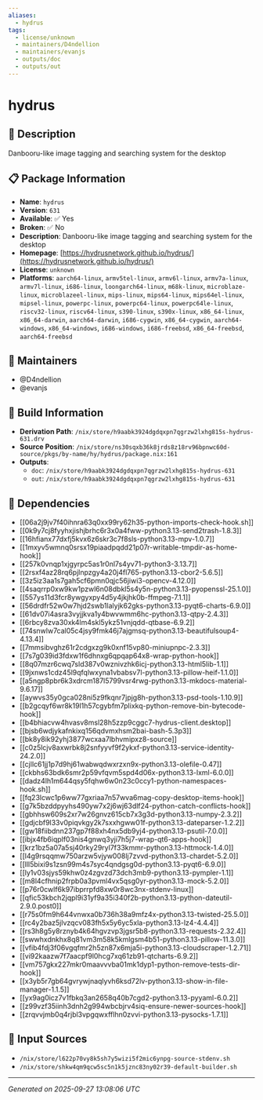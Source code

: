 ```yaml
---
aliases:
  - hydrus
tags:
  - license/unknown
  - maintainers/D4ndellion
  - maintainers/evanjs
  - outputs/doc
  - outputs/out
---
```


# hydrus

## 📝 Description

Danbooru-like image tagging and searching system for the desktop

## 📋 Package Information

- **Name**: `hydrus`
- **Version**: `631`
- **Available**: ✅ Yes
- **Broken**: ✅ No
- **Description**: Danbooru-like image tagging and searching system for the desktop
- **Homepage**: [https://hydrusnetwork.github.io/hydrus/](https://hydrusnetwork.github.io/hydrus/)
- **License**: `unknown`
- **Platforms**: `aarch64-linux`, `armv5tel-linux`, `armv6l-linux`, `armv7a-linux`, `armv7l-linux`, `i686-linux`, `loongarch64-linux`, `m68k-linux`, `microblaze-linux`, `microblazeel-linux`, `mips-linux`, `mips64-linux`, `mips64el-linux`, `mipsel-linux`, `powerpc-linux`, `powerpc64-linux`, `powerpc64le-linux`, `riscv32-linux`, `riscv64-linux`, `s390-linux`, `s390x-linux`, `x86_64-linux`, `x86_64-darwin`, `aarch64-darwin`, `i686-cygwin`, `x86_64-cygwin`, `aarch64-windows`, `x86_64-windows`, `i686-windows`, `i686-freebsd`, `x86_64-freebsd`, `aarch64-freebsd`
## 👥 Maintainers

- @D4ndellion
- @evanjs


## 🔧 Build Information

- **Derivation Path**: `/nix/store/h9aabk3924dgdqxpn7qgrzw2lxhg815s-hydrus-631.drv`
- **Source Position**: `/nix/store/ns30sqxb36k8jrds8z18rv96bpnwc60d-source/pkgs/by-name/hy/hydrus/package.nix:161`
- **Outputs**:
  - `doc`:  `/nix/store/h9aabk3924dgdqxpn7qgrzw2lxhg815s-hydrus-631`
  - `out`:  `/nix/store/h9aabk3924dgdqxpn7qgrzw2lxhg815s-hydrus-631`

## 🔗 Dependencies

- [[06a2j9jv7f40ihnra63q0xx99ry62h35-python-imports-check-hook.sh]]
- [[0k9y7cj8fyyhxjishjbrhc6r3x0a4fww-python3.13-send2trash-1.8.3]]
- [[16hfianx77dxfj5kvx6z6skr3c7f8sls-python3.13-mpv-1.0.7]]
- [[1mxyv5wmnq0srsx19piaadpqdd21p07r-writable-tmpdir-as-home-hook]]
- [[257k0vnqp1xjgyrpc5as1r0nl7s4yv71-python3-3.13.7]]
- [[2rsxf4az28rq6pjlnpzgy4a20j4fl765-python3.13-cbor2-5.6.5]]
- [[3z5iz3aa1s7gah5cf6pmn0qjc56jiwi3-opencv-4.12.0]]
- [[4saqrrp0xw9kw1pzwl6n08dbkl5s4y5n-python3.13-pyopenssl-25.1.0]]
- [[557ys11d3fcr8ywgyxpy4d5y4jkjhk0b-ffmpeg-7.1.1]]
- [[56drdfr52w0w7hjd2swb1lalyjk62gks-python3.13-pyqt6-charts-6.9.0]]
- [[61dv07i4asra3vyjjkva1y4bwvwmm6hc-python3.13-qtpy-2.4.3]]
- [[6rbcy8zva30xk4lm4skl5ykz51vnjqdd-qtbase-6.9.2]]
- [[74snwlw7cal05c4jsy9fmk46j7ajgmsq-python3.13-beautifulsoup4-4.13.4]]
- [[7mmsibvghz61r2cdgxzg9k0xnf15vp80-miniupnpc-2.3.3]]
- [[7s7g039id3fdxw1f6dhnxg6qpqap64x8-wrap-python-hook]]
- [[8q07mzr6cwq7sld387v0wznivzhk6icj-python3.13-html5lib-1.1]]
- [[9jxnws1cdz45l9qfqlwxyna1vbabsv7l-python3.13-pillow-heif-1.1.0]]
- [[a5ngp8pbr6k3xdrcm187l5799vsr4rwg-python3.13-mkdocs-material-9.6.17]]
- [[aywvs35y0gca028ni5z9fkqnr7jpjg8h-python3.13-psd-tools-1.10.9]]
- [[b2gcqyf6wr8k19l1h57cgybfm7plixkq-python-remove-bin-bytecode-hook]]
- [[b4bhiacvw4hvasv8msl28h5zzp9cggc7-hydrus-client.desktop]]
- [[bjsb6wdjykafnkixq156qdvmxhsm2bai-bash-5.3p3]]
- [[bk8y8ik92yhj3877wcxaa7lbhvmipxz8-source]]
- [[c0z5lcjv8axwrbk8j2snfyyvf9f2ykxf-python3.13-service-identity-24.2.0]]
- [[cjllc61jj1p7d9hj61wabwqdwxrzxn9x-python3.13-olefile-0.47]]
- [[ckbhs63bdk6smr2p59vfqvm5spd4d06x-python3.13-lxml-6.0.0]]
- [[dadz4lh1m644qsy5fqhw6w0n23c0ccy1-python-namespaces-hook.sh]]
- [[fq23lcwc1p6ww77gxriaa7n57wva6mag-copy-desktop-items-hook]]
- [[g7k5bzddpyyhs490yw7x2j6wj63dlf24-python-catch-conflicts-hook]]
- [[gbhhsw609s2xr7w26gnvz615cb7x3g3d-python3.13-numpy-2.3.2]]
- [[gdjcbf9l33v0piqvkgy2k7sxxhgww01f-python3.13-dateparser-1.2.2]]
- [[gw18fiibdnn237gp7f88xh4nx5db9yj4-python3.13-psutil-7.0.0]]
- [[ibjx4fb6iqplf03nis4gnwq3yji7h5j7-wrap-qt6-apps-hook]]
- [[krz1bz5a07a5sj40rky29ryl7f33kmmr-python3.13-httmock-1.4.0]]
- [[l4g9rsqqmw750arzw5vjyw008lj7zvvd-python3.13-chardet-5.2.0]]
- [[lll5bixi9s1zsn99m4s7syc4qndgsg0d-python3.13-pyqt6-6.9.0]]
- [[ly1v03sjys59khw0z4zgvzd73dch3mb9-python3.13-pympler-1.1]]
- [[m8l4cfhnip2frpb0a3pvml4vx5qsg0yr-python3.13-mock-5.2.0]]
- [[p76r0cwlf6k97ibprrpfd8xw0r8wc3nx-stdenv-linux]]
- [[qfic53kbch2jqpl9i31yf9a35i340f2b-python3.13-python-dateutil-2.9.0.post0]]
- [[r75s0fm9h644vnwxa0b736h38a9mfz4x-python3.13-twisted-25.5.0]]
- [[rc4y2baz5jlvzqcv083fh5x5y6yc5xla-python3.13-lz4-4.4.4]]
- [[rs3h8g5y8rznyb4k64hgvzvp3jgsr5b8-python3.13-requests-2.32.4]]
- [[swwhxdnkhx8q81vm3m58k5kmlgsm4b51-python3.13-pillow-11.3.0]]
- [[vfib4fdj3f06vgqfmr2h5zn87x6mja5i-python3.13-cloudscraper-1.2.71]]
- [[vi92kaazw7f7aacpf9l0hcg7xq61zb91-qtcharts-6.9.2]]
- [[vm757gkx227mkr0maavvvba01mk1dyp1-python-remove-tests-dir-hook]]
- [[x3yb5r7gb64gvrywjnaqlyvh6ksd72lv-python3.13-show-in-file-manager-1.1.5]]
- [[yx9ag0icz7v1fbkq3an2658q40b7cgd2-python3.13-pyyaml-6.0.2]]
- [[z99vzf35iinh3dnh2g994wbcbjrv4siq-ensure-newer-sources-hook]]
- [[zrqvvjmb0q4rjbl3vpgqwxfflhn0zvvi-python3.13-pysocks-1.7.1]]

## 📁 Input Sources

- `/nix/store/l622p70vy8k5sh7y5wizi5f2mic6ynpg-source-stdenv.sh`
- `/nix/store/shkw4qm9qcw5sc5n1k5jznc83ny02r39-default-builder.sh`

---
*Generated on 2025-09-27 13:08:06 UTC*
